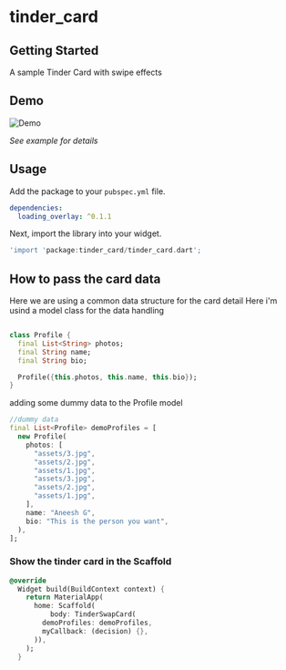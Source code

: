 # tinder_card



## Getting Started

A sample Tinder Card with swipe effects



## Demo

![Demo](https://raw.githubusercontent.com/java-james/loading_overlay/master/loading_overlay.png)

*See example for details*


## Usage

Add the package to your `pubspec.yml` file.

```yml
dependencies:
  loading_overlay: ^0.1.1
```

Next, import the library into your widget.

```dart
'import 'package:tinder_card/tinder_card.dart';
```

## How to pass the card data

Here we are using a common data structure for the card detail 
Here i'm usind a model class for the data handling
```dart

class Profile {
  final List<String> photos;
  final String name;
  final String bio;

  Profile({this.photos, this.name, this.bio});
}
```
adding some dummy data to the Profile model
```dart
//dummy data
final List<Profile> demoProfiles = [
  new Profile(
    photos: [
      "assets/3.jpg",
      "assets/2.jpg",
      "assets/1.jpg",
      "assets/3.jpg",
      "assets/2.jpg",
      "assets/1.jpg",
    ],
    name: "Aneesh G",
    bio: "This is the person you want",
  ),
];

```

### Show the tinder card in the Scaffold 

```dart
@override
  Widget build(BuildContext context) {
    return MaterialApp(
      home: Scaffold(
          body: TinderSwapCard(
        demoProfiles: demoProfiles,
        myCallback: (decision) {},
      )),
    );
  }
```




